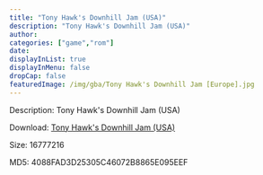 ```yaml
---
title: "Tony Hawk's Downhill Jam (USA)"
description: "Tony Hawk's Downhill Jam (USA)"
author: 
categories: ["game","rom"]
date: 
displayInList: true
displayInMenu: false
dropCap: false
featuredImage: /img/gba/Tony Hawk's Downhill Jam [Europe].jpg
---
```


Description: Tony Hawk's Downhill Jam (USA)

Download: <a style="text-decoration:underline;" href="https://mega.nz/#!3S5WVIYC!exw5uWZYG1irYRMbw0hzQ8cQmd_mwggfSWmN6ZlYePs" target = "_blank" rel = "nofollow" > Tony Hawk's Downhill Jam (USA)</a>

Size: 16777216

MD5: 4088FAD3D25305C46072B8865E095EEF

